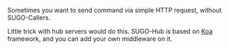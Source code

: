 Sometimes you want to send command via simple HTTP request, without SUGO-Callers.

Little trick with hub servers would do this. 
SUGO-Hub is based on [Koa][koa_url] framework, and you can add your own middleware on it.

 
[koa_url]: https://github.com/koajs/koa
